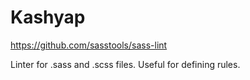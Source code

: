 Kashyap
=======


https://github.com/sasstools/sass-lint

Linter for .sass and .scss files. Useful for defining rules.

